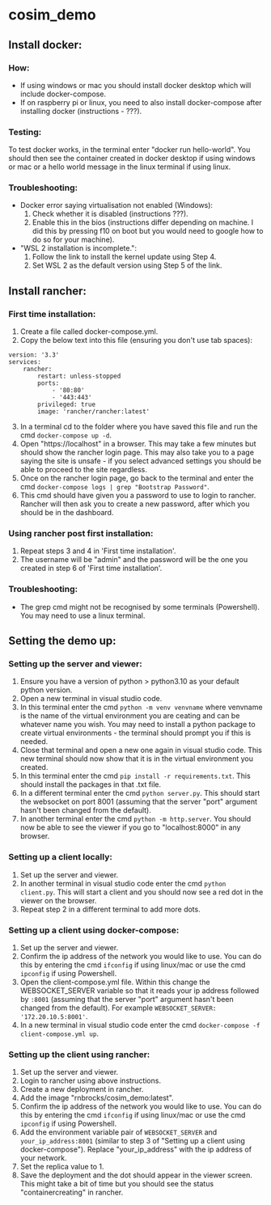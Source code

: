 # cosim_demo
## Install docker:
### How:
- If using windows or mac you should install docker desktop which will include docker-compose.
- If on raspberry pi or linux, you need to also install docker-compose after installing docker (instructions - ???).
	
### Testing:
To test docker works, in the terminal enter "docker run hello-world". You should then see the container created in docker desktop if using windows or mac or a hello world message in the linux terminal if using linux.
	
### Troubleshooting:
- Docker error saying virtualisation not enabled (Windows):
    1. Check whether it is disabled (instructions ???).
    2. Enable this in the bios (instructions differ depending on machine. I did this by pressing f10 on boot but you would need to google how to do so for your machine).
- "WSL 2 installation is incomplete.":
    1. Follow the link to install the kernel update using Step 4.
    2. Set WSL 2 as the default version using Step 5 of the link.


## Install rancher:
### First time installation:
1. Create a file called docker-compose.yml.
2. Copy the below text into this file (ensuring you don't use tab spaces):
```
version: '3.3'
services:
	rancher:
		restart: unless-stopped
		ports:
			- '80:80'
			- '443:443'
		privileged: true
		image: 'rancher/rancher:latest'
```
3. In a terminal cd to the folder where you have saved this file and run the cmd `docker-compose up -d`.
4. Open "https://localhost" in a browser. This may take a few minutes but should show the rancher login page. This may also take you to a page saying the site is unsafe - if you select advanced settings you should be able to proceed to the site regardless.
5. Once on the rancher login page, go back to the terminal and enter the cmd `docker-compose logs | grep "Bootstrap Password"`.
6. This cmd should have given you a password to use to login to rancher. Rancher will then ask you to create a new password, after which you should be in the dashboard.
		
### Using rancher post first installation:
1. Repeat steps 3 and 4 in 'First time installation'.
2. The username will be "admin" and the password will be the one you created in step 6 of 'First time installation'.
	
### Troubleshooting:
- The grep cmd might not be recognised by some terminals (Powershell). You may need to use a linux terminal.
	
## Setting the demo up:
### Setting up the server and viewer:
1. Ensure you have a version of python > python3.10 as your default python version.
2. Open a new terminal in visual studio code.
3. In this terminal enter the cmd `python -m venv venvname` where venvname is the name of the virtual environment you are ceating and can be whatever name you wish. You may need to install a python package to create virtual environments - the terminal should prompt you if this is needed.
4. Close that terminal and open a new one again in visual studio code. This new terminal should now show that it is in the virtual environment you created.
5. In this terminal enter the cmd `pip install -r requirements.txt`. This should install the packages in that .txt file.
6. In a different terminal enter the cmd `python server.py`. This should start the websocket on port 8001 (assuming that the server "port" argument hasn't been changed from the default).
7. In another terminal enter the cmd `python -m http.server`. You should now be able to see the viewer if you go to "localhost:8000" in any browser.
	
### Setting up a client locally:
1. Set up the server and viewer.
2. In another terminal in visual studio code enter the cmd `python client.py`. This will start a client and you should now see a red dot in the viewer on the browser.
3. Repeat step 2 in a different terminal to add more dots.
		
### Setting up a client using docker-compose:
1. Set up the server and viewer.
2. Confirm the ip address of the network you would like to use. You can do this by entering the cmd `ifconfig` if using linux/mac or use the cmd `ipconfig` if using Powershell.
3. Open the client-compose.yml file. Within this change the WEBSOCKET_SERVER variable so that it reads your ip address followed by `:8001` (assuming that the server "port" argument hasn't been changed from the default). For example `WEBSOCKET_SERVER: '172.20.10.5:8001'`.
4. In a new terminal in visual studio code enter the cmd `docker-compose -f client-compose.yml up`.

### Setting up the client using rancher:
1. Set up the server and viewer.
2. Login to rancher using above instructions.
3. Create a new deployment in rancher.
4. Add the image "rnbrocks/cosim_demo:latest".
5. Confirm the ip address of the network you would like to use. You can do this by entering the cmd `ifconfig` if using linux/mac or use the cmd `ipconfig` if using Powershell.
6. Add the environment variable pair of `WEBSOCKET_SERVER` and `your_ip_address:8001` (similar to step 3 of "Setting up a client using docker-compose"). Replace "your_ip_address" with the ip address of your network.
7. Set the replica value to 1.
8. Save the deployment and the dot should appear in the viewer screen. This might take a bit of time but you should see the status "containercreating" in rancher.
